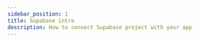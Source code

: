 ```yaml
---
sidebar_position: 1
title: Supabase intro
description: How to connect Supabase project with your app 
---
```


